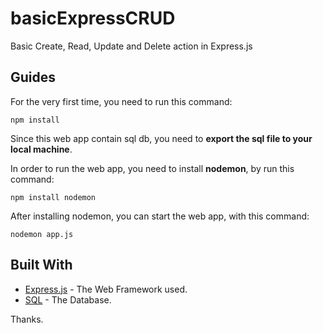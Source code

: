 # basicExpressCRUD
Basic Create, Read, Update and Delete action in Express.js

## Guides
For the very first time, you need to run this command:
```
npm install
```

Since this web app contain sql db, you need to **export the sql file to your local machine**.

In order to run the web app, you need to install **nodemon**, by run this command:
```
npm install nodemon
```

After installing nodemon, you can start the web app, with this command:
```
nodemon app.js
```

## Built With

* [Express.js](https://expressjs.com/) - The Web Framework used.
* [SQL](https://www.mysql.com/) - The Database.

Thanks.
